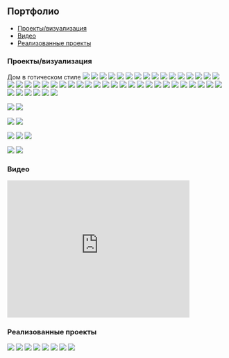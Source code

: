 ## Портфолио

* [Проекты/визуализация](#projects)
* [Видео](#video)
* [Реализованные проекты](#implemented)

<a id="projects"></a>
### Проекты/визуализация

Дом в готическом стиле [![](projects/gothic/1.jpg)](projects/gothic/)
[![](projects/tale/1.jpg)](projects/tale/)
[![](projects/8/1.jpg)](projects/8/)
[![](projects/project1/2.jpg)](projects/project1/)
[![](projects/13/1.jpg)](projects/13/)
[![](projects/chka/1.jpg)](projects/chka/)
[![](projects/stone/1.jpg)](projects/stone/)
[![](projects/spartak/1.jpg)](projects/spartak/)
[![](projects/tw/1.jpg)](projects/tw/)
[![](projects/agava/1.jpg)](projects/agava/)
[![](projects/green/1.jpg)](projects/green/)
[![](projects/7/1.jpg)](projects/7/)
[![](projects/brown/1.jpg)](projects/brown/)
[![](projects/blue/1.jpg)](projects/blue/)
[![](projects/w5/1.jpg)](projects/w5/)
[![](projects/35/1.jpg)](projects/35/)
[![](projects/26/1.jpg)](projects/26/)
[![](projects/vologda/1.jpg)](projects/vologda/)
[![](projects/22/1.jpg)](projects/22/)
[![](projects/tower/1.jpg)](projects/tower/)
[![](projects/armen/1.jpg)](projects/armen/)
[![](projects/w2/1.jpg)](projects/w2/)
[![](projects/31/1.jpg)](projects/31/)
[![](projects/12/1.jpg)](projects/12/)
[![](projects/16/1.jpg)](projects/16/)
[![](projects/hitech2/1.jpg)](projects/hitech2/)
[![](projects/15/1.jpg)](projects/15/)
[![](projects/27/1.jpg)](projects/27/)
[![](projects/w1/1.jpg)](projects/w1/)
[![](projects/25/1.jpg)](projects/25/)
[![](projects/cat/1.jpg)](projects/cat/)
[![](projects/3/1.jpg)](projects/3/)
[![](projects/21/1.jpg)](projects/21/)
[![](projects/23/1.jpg)](projects/23/)
[![](projects/w3/1.jpg)](projects/w3/)
[![](projects/30/1.jpg)](projects/30/)
[![](projects/29/1.jpg)](projects/29/)
[![](projects/2/1.jpg)](projects/2/)
[![](projects/17/1.jpg)](projects/17/)
[![](projects/w4/1.jpg)](projects/w4/)
[![](projects/18/3.jpg)](projects/18/)
[![](projects/19/1.jpg)](projects/19/)
[![](projects/24/1.jpg)](projects/24/)
[![](projects/28/1.jpg)](projects/28/)
[![](projects/11/2.jpg)](projects/11/)
[![](projects/hitech/4.jpg)](projects/hitech/)
[![](projects/1/1.jpg)](projects/1/)


[![](projects/4/1.jpg)](projects/4/)
[![](projects/lounge/4.jpg)](projects/lounge/)


[![](projects/9/1.jpg)](projects/9/)
[![](projects/10/1.jpg)](projects/10/)


[![](projects/37/1.jpg)](projects/37/)
[![](projects/34/1.jpg)](projects/34/)
[![](projects/fence/1.jpg)](projects/fence/)


[![](projects/5/1.jpg)](projects/5/)
[![](projects/33/1.jpg)](projects/33/)


<a id="video"></a>
### Видео
<iframe width="420" height="315" src="https://www.youtube.com/embed/-WAlyIgcBko" frameborder="0" allowfullscreen></iframe>

<a id="implemented"></a>
### Реализованные проекты

[![](implemented/project1/1.jpg)](implemented/project1/)
[![](implemented/agava/1.jpg)](implemented/agava/)
[![](implemented/agava2/1.jpg)](implemented/agava2/)
[![](implemented/agava3/1.jpg)](implemented/agava3/)
[![](implemented/hitech/1.jpg)](implemented/hitech/)
[![](implemented/lsk/1.jpg)](implemented/lsk/)
[![](implemented/optima/1.jpg)](implemented/optima/)
[![](implemented/tower/1.jpg)](implemented/tower/)
